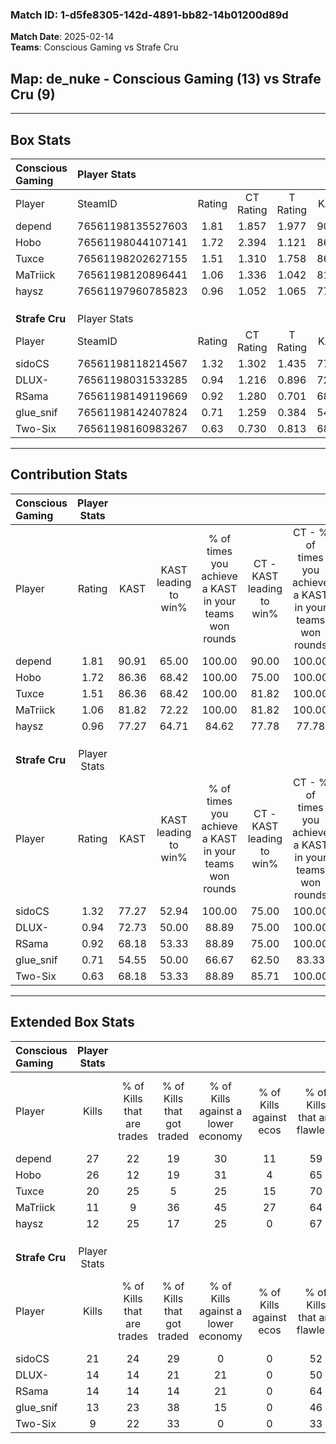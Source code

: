 ### Match ID: 1-d5fe8305-142d-4891-bb82-14b01200d89d  
**Match Date**: 2025-02-14  
**Teams**: Conscious Gaming vs Strafe Cru  

## **Map**: de_nuke - Conscious Gaming (13) vs Strafe Cru (9)  
---  

## Box Stats  

| **Conscious Gaming** | Player Stats      |        |           |          |       |       |       |         |        |      |     |
| :- | :- | :-: | :-: | :-: | :-: | :-: | :-: | :-: | :-: | :-: | :-: |
| Player               | SteamID           | Rating | CT Rating | T Rating | KAST  |  ADR  | Kills | Assists | Deaths | K/D  | HS% |
| depend               | 76561198135527603 |  1.81  |   1.857   |  1.977   | 90.91 | 114.1 |  27   |    6    |   15   | 1.80 | 37  |
| Hobo                 | 76561198044107141 |  1.72  |   2.394   |  1.121   | 86.36 | 123.2 |  26   |    5    |   17   | 1.53 | 42  |
| Tuxce                | 76561198202627155 |  1.51  |   1.310   |  1.758   | 86.36 | 79.9  |  20   |    5    |   10   | 2.00 | 45  |
| MaTriick             | 76561198120896441 |  1.06  |   1.336   |  1.042   | 81.82 | 79.4  |  11   |   13    |   14   | 0.79 | 27  |
| haysz                | 76561197960785823 |  0.96  |   1.052   |  1.065   | 77.27 | 61.1  |  12   |    7    |   15   | 0.80 | 25  |
|                      |                   |        |           |          |       |       |       |         |        |      |     |
|                      |                   |        |           |          |       |       |       |         |        |      |     |
|                      |                   |        |           |          |       |       |       |         |        |      |     |
| **Strafe Cru**       | Player Stats      |        |           |          |       |       |       |         |        |      |     |
| Player               | SteamID           | Rating | CT Rating | T Rating | KAST  |  ADR  | Kills | Assists | Deaths | K/D  | HS% |
| sidoCS               | 76561198118214567 |  1.32  |   1.302   |  1.435   | 77.27 | 95.6  |  21   |    1    |   18   | 1.17 | 57  |
| DLUX-                | 76561198031533285 |  0.94  |   1.216   |  0.896   | 72.73 | 65.7  |  14   |    6    |   18   | 0.78 | 57  |
| RSama                | 76561198149119669 |  0.92  |   1.280   |  0.701   | 68.18 | 82.5  |  14   |    6    |   20   | 0.70 | 42  |
| glue_snif            | 76561198142407824 |  0.71  |   1.259   |  0.384   | 54.55 | 69.6  |  13   |    0    |   20   | 0.65 | 69  |
| Two-Six              | 76561198160983267 |  0.63  |   0.730   |  0.813   | 68.18 | 52.4  |   9   |    7    |   20   | 0.45 | 55  |
---  

## Contribution Stats  

| **Conscious Gaming** | Player Stats |       |                      |                                                        |                           |                                                             |                          |                                                            |
| :- | :-: | :-: | :-: | :-: | :-: | :-: | :-: | :-: |
| Player               |    Rating    | KAST  | KAST leading to win% | % of times you achieve a KAST in your teams won rounds | CT - KAST leading to win% | CT - % of times you achieve a KAST in your teams won rounds | T - KAST leading to win% | T - % of times you achieve a KAST in your teams won rounds |
| depend               |     1.81     | 90.91 |        65.00         |                         100.00                         |           90.00           |                           100.00                            |          40.00           |                           100.00                           |
| Hobo                 |     1.72     | 86.36 |        68.42         |                         100.00                         |           75.00           |                           100.00                            |          57.14           |                           100.00                           |
| Tuxce                |     1.51     | 86.36 |        68.42         |                         100.00                         |           81.82           |                           100.00                            |          50.00           |                           100.00                           |
| MaTriick             |     1.06     | 81.82 |        72.22         |                         100.00                         |           81.82           |                           100.00                            |          57.14           |                           100.00                           |
| haysz                |     0.96     | 77.27 |        64.71         |                         84.62                          |           77.78           |                            77.78                            |          50.00           |                           100.00                           |
|                      |              |       |                      |                                                        |                           |                                                             |                          |                                                            |
|                      |              |       |                      |                                                        |                           |                                                             |                          |                                                            |
|                      |              |       |                      |                                                        |                           |                                                             |                          |                                                            |
| **Strafe Cru**       | Player Stats |       |                      |                                                        |                           |                                                             |                          |                                                            |
| Player               |    Rating    | KAST  | KAST leading to win% | % of times you achieve a KAST in your teams won rounds | CT - KAST leading to win% | CT - % of times you achieve a KAST in your teams won rounds | T - KAST leading to win% | T - % of times you achieve a KAST in your teams won rounds |
| sidoCS               |     1.32     | 77.27 |        52.94         |                         100.00                         |           75.00           |                           100.00                            |          33.33           |                           100.00                           |
| DLUX-                |     0.94     | 72.73 |        50.00         |                         88.89                          |           75.00           |                           100.00                            |          25.00           |                           66.67                            |
| RSama                |     0.92     | 68.18 |        53.33         |                         88.89                          |           75.00           |                           100.00                            |          28.57           |                           66.67                            |
| glue_snif            |     0.71     | 54.55 |        50.00         |                         66.67                          |           62.50           |                            83.33                            |          25.00           |                           33.33                            |
| Two-Six              |     0.63     | 68.18 |        53.33         |                         88.89                          |           85.71           |                           100.00                            |          25.00           |                           66.67                            |
---  

## Extended Box Stats  

| **Conscious Gaming** | Player Stats |                            |                            |                                    |                         |                              |                                 |        |                             |                                     |                          |                               |                            |
| :- | :-: | :-: | :-: | :-: | :-: | :-: | :-: | :-: | :-: | :-: | :-: | :-: | :-: |
| Player               |    Kills     | % of Kills that are trades | % of Kills that got traded | % of Kills against a lower economy | % of Kills against ecos | % of Kills that are flawless | % of Kills that are close duels | Deaths | % of Deaths that get traded | % of Deaths against a lower economy | % of Deaths against ecos | % of Deaths that are flawless | % of Deaths that are close |
| depend               |      27      |             22             |             19             |                 30                 |           11            |              59              |               11                |   15   |             33              |                 33                  |            7             |              40               |             7              |
| Hobo                 |      26      |             12             |             19             |                 31                 |            4            |              65              |                0                |   17   |             29              |                 24                  |            0             |              59               |             12             |
| Tuxce                |      20      |             25             |             5              |                 25                 |           15            |              70              |               10                |   10   |              0              |                 20                  |            0             |              70               |             0              |
| MaTriick             |      11      |             9              |             36             |                 45                 |           27            |              64              |                0                |   14   |             36              |                 14                  |            0             |              43               |             21             |
| haysz                |      12      |             25             |             17             |                 25                 |            0            |              67              |                0                |   15   |             27              |                 13                  |            0             |              60               |             13             |
|                      |              |                            |                            |                                    |                         |                              |                                 |        |                             |                                     |                          |                               |                            |
|                      |              |                            |                            |                                    |                         |                              |                                 |        |                             |                                     |                          |                               |                            |
|                      |              |                            |                            |                                    |                         |                              |                                 |        |                             |                                     |                          |                               |                            |
| **Strafe Cru**       | Player Stats |                            |                            |                                    |                         |                              |                                 |        |                             |                                     |                          |                               |                            |
| Player               |    Kills     | % of Kills that are trades | % of Kills that got traded | % of Kills against a lower economy | % of Kills against ecos | % of Kills that are flawless | % of Kills that are close duels | Deaths | % of Deaths that get traded | % of Deaths against a lower economy | % of Deaths against ecos | % of Deaths that are flawless | % of Deaths that are close |
| sidoCS               |      21      |             24             |             29             |                 0                  |            0            |              52              |                0                |   18   |             11              |                 11                  |            0             |              67               |             0              |
| DLUX-                |      14      |             14             |             21             |                 21                 |            0            |              50              |                7                |   18   |             22              |                 11                  |            0             |              72               |             0              |
| RSama                |      14      |             14             |             14             |                 21                 |            0            |              64              |               14                |   20   |             10              |                 15                  |            0             |              60               |             5              |
| glue_snif            |      13      |             23             |             38             |                 15                 |            0            |              46              |                8                |   20   |             15              |                 15                  |            0             |              65               |             10             |
| Two-Six              |      9       |             22             |             33             |                 0                  |            0            |              33              |               44                |   20   |             30              |                 15                  |            0             |              60               |             10             |
